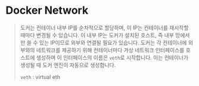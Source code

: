 # Docker Network 

> 도커는 컨테이너 내부 IP를 순차적으로 할당하며, 이 IP는 컨테이너를 재시작할 때마다 변경될 수 있습니다. 이 내부 IP는 도커가 설치된 호스트, 즉 내부 망에서만 쓸 수 있는 IP이므로 외부와 연결될 필요가 있습니다. 도커는 각 컨테이너에 외부와의 네트워크를 제공하기 위해 컨테이너마다 가상 네트워크 인터페이스를 호스트에 생성하며 이 인터페이스의 이름은 `veth`로 시작합니다. 이는 컨테이너가 생성될 때 도커 엔진이 자동으로 생성합니다.
>
> `veth` : virtual eth

